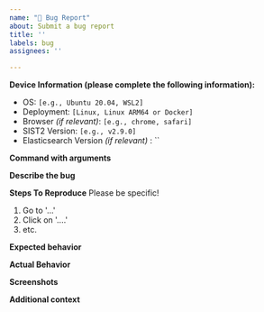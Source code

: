 ```yaml
---
name: "🐞 Bug Report"
about: Submit a bug report 
title: ''
labels: bug
assignees: ''

---
```


**Device Information (please complete the following information):**
 - OS: `[e.g., Ubuntu 20.04, WSL2]`
 - Deployment: `[Linux, Linux ARM64 or Docker]`
 - Browser *(if relevant)*: `[e.g., chrome, safari]`
 - SIST2 Version: `[e.g., v2.9.0]`
 - Elasticsearch Version *(if relevant)* : ``

**Command with arguments** 
<!-- `ex: "scan ~/Documents -o ./i2 --threads 3 -q 1.0` -->

**Describe the bug**
<!-- A clear and concise description of what the bug is. -->

**Steps To Reproduce**
Please be specific!
1. Go to '...'
2. Click on '....'
3. etc.

**Expected behavior**
<!-- A clear and concise description of what you expected to happen. -->

**Actual Behavior**
<!-- A clear and concise description of what actually happens. -->

**Screenshots**
<!-- If applicable, add screenshots to help explain your problem. -->

**Additional context**
<!-- Add any other context about the problem here. If applicable, please include why you think the bug is occurring and/or troubleshooting you have already performed. -->
<!-- If the issue is related to the `scan` module, please attach the files necessary to reproduce the error or email them to me[at]simon987.net. -->
